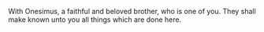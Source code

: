 With Onesimus, a faithful and beloved brother, who is one of you. They shall make known unto you all things which are done here.
